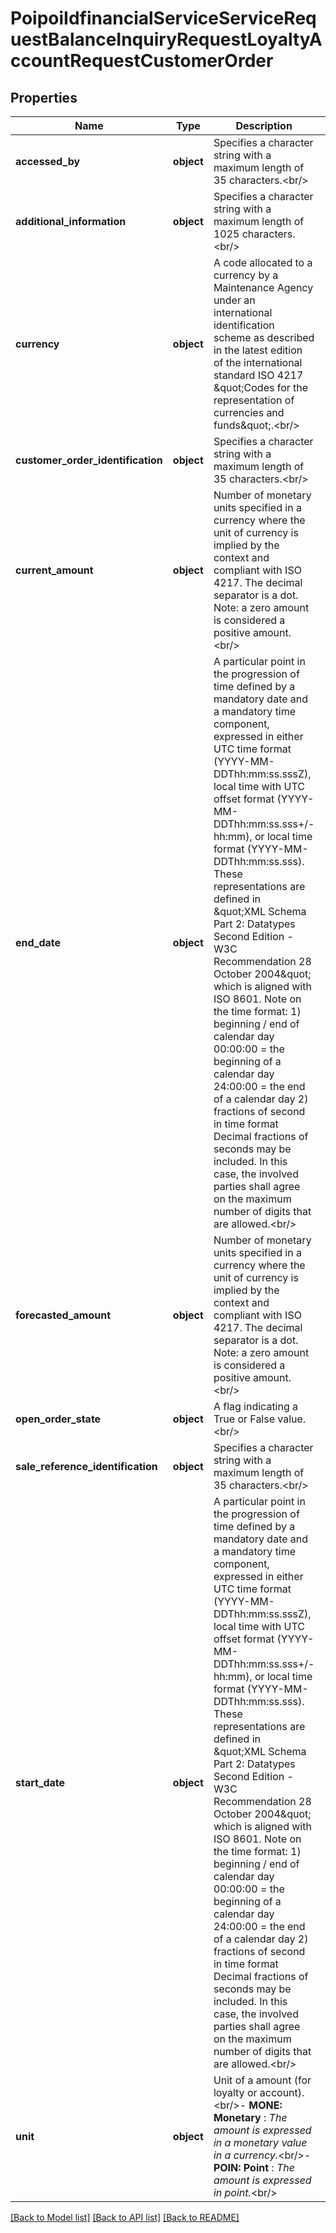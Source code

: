 # PoipoiIdfinancialServiceServiceRequestBalanceInquiryRequestLoyaltyAccountRequestCustomerOrder

## Properties
Name | Type | Description | Notes
------------ | ------------- | ------------- | -------------
**accessed_by** | **object** | Specifies a character string with a maximum length of 35 characters.&lt;br/&gt; | [optional] 
**additional_information** | **object** | Specifies a character string with a maximum length of 1025 characters.&lt;br/&gt; | [optional] 
**currency** | **object** | A code allocated to a currency by a Maintenance Agency under an international identification scheme as described in the latest edition of the international standard ISO 4217 \&quot;Codes for the representation of currencies and funds\&quot;.&lt;br/&gt; | [optional] 
**customer_order_identification** | **object** | Specifies a character string with a maximum length of 35 characters.&lt;br/&gt; | 
**current_amount** | **object** | Number of monetary units specified in a currency where the unit of currency is implied by the context and compliant with ISO 4217. The decimal separator is a dot. Note: a zero amount is considered a positive amount.&lt;br/&gt; | [optional] 
**end_date** | **object** | A particular point in the progression of time defined by a mandatory date and a mandatory time component, expressed in either UTC time format (YYYY-MM-DDThh:mm:ss.sssZ), local time with UTC offset format (YYYY-MM-DDThh:mm:ss.sss+/-hh:mm), or local time format (YYYY-MM-DDThh:mm:ss.sss). These representations are defined in \&quot;XML Schema Part 2: Datatypes Second Edition - W3C Recommendation 28 October 2004\&quot; which is aligned with ISO 8601. Note on the time format: 1) beginning / end of calendar day 00:00:00 &#x3D; the beginning of a calendar day 24:00:00 &#x3D; the end of a calendar day 2) fractions of second in time format Decimal fractions of seconds may be included. In this case, the involved parties shall agree on the maximum number of digits that are allowed.&lt;br/&gt; | [optional] 
**forecasted_amount** | **object** | Number of monetary units specified in a currency where the unit of currency is implied by the context and compliant with ISO 4217. The decimal separator is a dot. Note: a zero amount is considered a positive amount.&lt;br/&gt; | 
**open_order_state** | **object** | A flag indicating a True or False value.&lt;br/&gt; | [optional] 
**sale_reference_identification** | **object** | Specifies a character string with a maximum length of 35 characters.&lt;br/&gt; | 
**start_date** | **object** | A particular point in the progression of time defined by a mandatory date and a mandatory time component, expressed in either UTC time format (YYYY-MM-DDThh:mm:ss.sssZ), local time with UTC offset format (YYYY-MM-DDThh:mm:ss.sss+/-hh:mm), or local time format (YYYY-MM-DDThh:mm:ss.sss). These representations are defined in \&quot;XML Schema Part 2: Datatypes Second Edition - W3C Recommendation 28 October 2004\&quot; which is aligned with ISO 8601. Note on the time format: 1) beginning / end of calendar day 00:00:00 &#x3D; the beginning of a calendar day 24:00:00 &#x3D; the end of a calendar day 2) fractions of second in time format Decimal fractions of seconds may be included. In this case, the involved parties shall agree on the maximum number of digits that are allowed.&lt;br/&gt; | 
**unit** | **object** | Unit of a amount (for loyalty or account).&lt;br/&gt;- **MONE: Monetary**  : *The amount is expressed in a monetary value in a currency.*&lt;br/&gt;- **POIN: Point**  : *The amount is expressed in point.*&lt;br/&gt; | [optional] 

[[Back to Model list]](../README.md#documentation-for-models) [[Back to API list]](../README.md#documentation-for-api-endpoints) [[Back to README]](../README.md)

